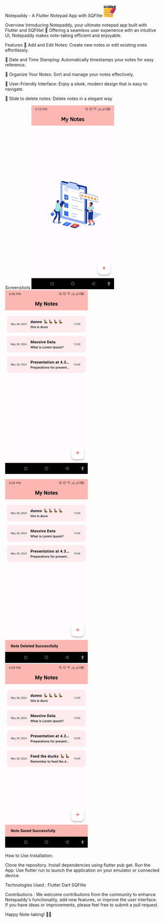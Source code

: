 Notepaddy - A Flutter Notepad App with SQFlite <img src="projectphotos/logo.png" alt="Notepaddy" width="40" height="40">

Overview
Introducing Notepaddy, your ultimate notepad app built with Flutter and SQFlite! 📒 Offering a seamless user experience with an intuitive UI, Notepaddy makes note-taking efficient and enjoyable.

Features
📝 Add and Edit Notes: Create new notes or edit existing ones effortlessly.

📅 Date and Time Stamping: Automatically timestamps your notes for easy reference.

📂 Organize Your Notes: Sort and manage your notes effectively.

📲 User-Friendly Interface: Enjoy a sleek, modern design that is easy to navigate.

💞 Slide to delete notes: Delete notes in a elegant way

Screenshots
<img src="projectphotos/notepaddy1.png" height="600px"> <img src="projectphotos/notepaddy2.png" height="600px">

<img src="projectphotos/notepaddy3.png" height="600px"> <img src="projectphotos/notepaddy4.png" height="600px">

<!-- <img src="projectphotos/5.png" height="600px"> <img src="projectphotos/6.png" height="600px"> -->

How to Use
Installation:

Clone the repository.
Install dependencies using flutter pub get.
Run the App:
Use flutter run to launch the application on your emulator or connected device.

Technologies Used :
Flutter
Dart
SQFlite

Contributions :
We welcome contributions from the community to enhance Notepaddy's functionality, add new features, or improve the user interface. If you have ideas or improvements, please feel free to submit a pull request.

Happy Note-taking! 📝✨